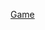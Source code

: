 <link rel="apple-touch-icon" sizes="180x180" href="https://ellioteserin.github.io/TicTacToe3D/apple-touch-icon.png">
<link rel="icon" type="image/png" sizes="32x32" href="https://ellioteserin.github.io/TicTacToe3D/favicon-32x32.png">
<link rel="icon" type="image/png" sizes="16x16" href="https://ellioteserin.github.io/TicTacToe3D/favicon-16x16.png">
<link rel="manifest" href="https://ellioteserin.github.io/TicTacToe3D/site.webmanifest">
<link rel="mask-icon" href="https://ellioteserin.github.io/TicTacToe3D/safari-pinned-tab.svg" color="#5bbad5">
<link rel="shortcut icon" href="https://ellioteserin.github.io/TicTacToe3D/favicon.ico">
<meta name="msapplication-TileColor" content="#da532c">
<meta name="msapplication-config" content="https://ellioteserin.github.io/TicTacToe3D/browserconfig.xml">
<meta name="theme-color" content="#ffffff">

<a href="/TicTacToe Build/game.html">Game</a>
